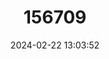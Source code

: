 ---
title: "156709"
category: "Ponentina subvirescens"
draft: false
date: 2024-02-22 13:03:52
languages:
  English: ["Green Snail"]
---